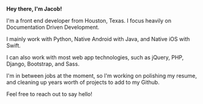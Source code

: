 **Hey there, I'm Jacob!**

I'm a front end developer from Houston, Texas. I focus heavily on Documentation Driven Development.

I mainly work with Python, Native Android with Java, and Native iOS with Swift. 

I can also work with most web app technologies, such as jQuery, PHP, Django, Bootstrap, and Sass.

I'm in between jobs at the moment, so I'm working on polishing my resume, and cleaning up years worth of projects to add to my Github.

Feel free to reach out to say hello!

